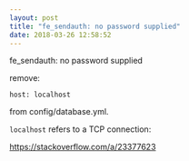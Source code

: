 ```yaml
---
layout: post
title: "fe_sendauth: no password supplied"
date: 2018-03-26 12:58:52
---
```


fe_sendauth: no password supplied

remove:

```
host: localhost
```

from config/database.yml.

`localhost` refers to a TCP connection:

https://stackoverflow.com/a/23377623
